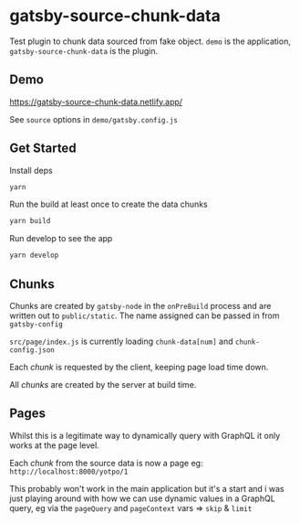# gatsby-source-chunk-data

Test plugin to chunk data sourced from fake object. `demo` is the application, `gatsby-source-chunk-data` is the plugin.

## Demo

https://gatsby-source-chunk-data.netlify.app/

See `source` options in `demo/gatsby.config.js`

## Get Started

Install deps

```sh
yarn
```

Run the build at least once to create the data chunks

```sh
yarn build
```

Run develop to see the app

```sh
yarn develop
```

## Chunks

Chunks are created by `gatsby-node` in the `onPreBuild` process and are written out to `public/static`. The name assigned can be passed in from `gatsby-config`

`src/page/index.js` is currently loading `chunk-data[num]` and `chunk-config.json`

Each _chunk_ is requested by the client, keeping page load time down.

All _chunks_ are created by the server at build time.

## Pages

Whilst this is a legitimate way to dynamically query with GraphQL it only works at the page level.

Each _chunk_ from the source data is now a page eg: `http://localhost:8000/yotpo/1`

This probably won't work in the main application but it's a start and i was just playing around with how we can use dynamic values in a GraphQL query, eg via the `pageQuery` and `pageContext` vars => `skip` & `limit`

